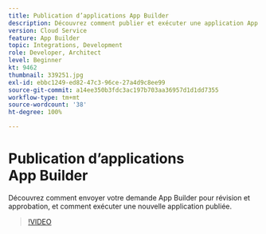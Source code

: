 ```yaml
---
title: Publication d’applications App Builder
description: Découvrez comment publier et exécuter une application App Builder.
version: Cloud Service
feature: App Builder
topic: Integrations, Development
role: Developer, Architect
level: Beginner
kt: 9462
thumbnail: 339251.jpg
exl-id: ebbc1249-ed82-47c3-96ce-27a4d9c8ee99
source-git-commit: a14ee350b3fdc3ac197b703aa36957d1d1dd7355
workflow-type: tm+mt
source-wordcount: '38'
ht-degree: 100%

---
```


# Publication d’applications App Builder

Découvrez comment envoyer votre demande App Builder pour révision et approbation, et comment exécuter une nouvelle application publiée.

>[!VIDEO](https://video.tv.adobe.com/v/339251/?quality=12&learn=on)

